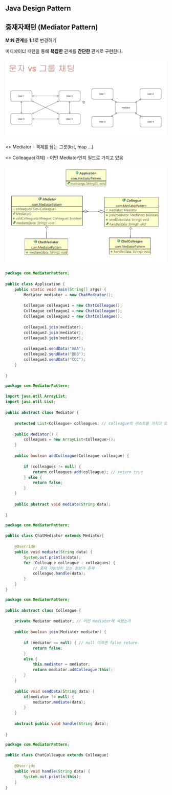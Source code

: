 ## Java Design Pattern



## 중재자패턴 (Mediator Pattern)

**M:N 관계**를 **1:1**로 변경하기

미디에이터 패턴을 통해 **복잡한** 관계를 **간단한** 관계로 구현한다.

![image-20200619211247976](images/image-20200619211247976.png)

<<abstract>> Mediator - 객체를 담는 그릇(list, map ...)

<<abstract>>  Colleague(객체) - 어떤 Mediator인지 필드로 가지고 있음



![image-20200619224840069](images/image-20200619224840069.png)

```java
package com.MediatorPattern;

public class Application {
	public static void main(String[] args) {
		Mediator mediator = new ChatMediator();
		
		Colleague colleague1 = new ChatColleague();
		Colleague colleague2 = new ChatColleague();
		Colleague colleague3 = new ChatColleague();
		
		colleague1.join(mediator);
		colleague2.join(mediator);
		colleague3.join(mediator);
		
		colleague1.sendData("AAA");
		colleague2.sendData("BBB");
		colleague3.sendData("CCC");
	}

}
```



```java
package com.MediatorPattern;

import java.util.ArrayList;
import java.util.List;

public abstract class Mediator {
	
	protected List<Colleague> colleagues; // colleague의 리스트를 가지고 있어야 중재할 대상을 얻는다.
	
	public Mediator() {
		colleagues = new ArrayList<Colleague>();
	}
	
	public boolean addColleague(Colleague colleague) {
		
		if (colleagues != null) {
			return colleagues.add(colleague); // return true
		} else {
			return false;
		}
	}
	
	public abstract void mediate(String data);
	
}

```



```java
package com.MediatorPattern;

public class ChatMediator extends Mediator{

	@Override
	public void mediate(String data) {
		System.out.println(data);
		for (Colleague colleague : colleagues) {
			// 중재 가능성이 있는 정보가 존재
			colleague.handle(data);
		}
	}
}
```



```java
package com.MediatorPattern;

public abstract class Colleague {
	
	private Mediator mediator; // 어떤 mediator에 속했는가
	
	public boolean join(Mediator mediator) {
		
		if (mediator == null) { // null 이라면 false return
			return false;
		}
		else {
			this.mediator = mediator;
			return mediator.addColleague(this);
		}
	}
	
	public void sendData(String data) {
		if(mediator != null) {
			mediator.mediate(data);
		}
	}
	
	abstract public void handle(String data);	
	
}

```



```java
package com.MediatorPattern;

public class ChatColleague extends Colleague{

	@Override
	public void handle(String data) {
		System.out.println(this);
	}
}
```

